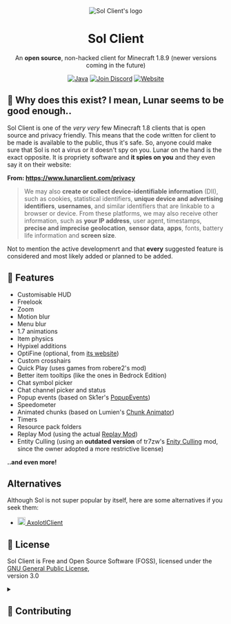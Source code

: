 <div align="center">

<img src="https://raw.githubusercontent.com/Sol-Client/client/develop/src/main/resources/assets/sol_client/textures/gui/icon.png" alt="Sol Client's logo">

# Sol Client

An **open source**, non-hacked client for Minecraft 1.8.9 (newer versions coming in the future)

<a href="https://www.java.com"><img alt="Java" src="https://cdn.jsdelivr.net/npm/@intergrav/devins-badges@3/assets/cozy/built-with/java_vector.svg"></a>
<a href="https://discord.gg/TSAkhgXNbK"><img alt="Join Discord" src="https://cdn.jsdelivr.net/npm/@intergrav/devins-badges@3/assets/cozy/social/discord-plural_vector.svg"></a>
<a href="https://sol-client.github.io"><img alt="Website" src="https://cdn.jsdelivr.net/npm/@intergrav/devins-badges@3/assets/cozy/documentation/website_vector.svg"></a>

</div>

## 🤔 Why does this exist? I mean, Lunar seems to be good enough..

Sol Client is one of the _very very_ few Minecraft 1.8 clients that is open source and privacy friendly. This means that the code written for client to be made is available to the public, thus it's safe. So, anyone could make sure that Sol is not a virus or it doesn't spy on you. Lunar on the hand is the exact opposite. It is propriety software and **it spies on you** and they even say it on their website:

**From: https://www.lunarclient.com/privacy**
> We may also **create or collect device-identifiable information** (DII), such as cookies, statistical identifiers, **unique device and advertising identifiers**, **usernames**, and similar identifiers that are linkable to a browser or device. From these platforms, we may also receive other information, such as **your IP address**, user agent, timestamps, **precise and imprecise geolocation**, **sensor data**, **apps**, fonts, battery life information and **screen size**.

Not to mention the active developmenrt and that **every** suggested feature is considered and most likely added or planned to be added.

## 📖 Features

- Customisable HUD
- Freelook
- Zoom
- Motion blur
- Menu blur
- 1.7 animations
- Item physics
- Hypixel additions
- OptiFine (optional, from [its website](https://optifine.net/downloads))
- Custom crosshairs
- Quick Play (uses games from robere2's mod)
- Better item tooltips (like the ones in Bedrock Edition)
- Chat symbol picker
- Chat channel picker and status
- Popup events (based on Sk1er's [PopupEvents](https://github.com/Sk1erLLC/PopupEvents))
- Speedometer
- Animated chunks (based on Lumien's [Chunk Animator](https://github.com/lumien231/Chunk-Animator))
- Timers
- Resource pack folders
- Replay Mod (using the actual [Replay Mod](https://github.com/ReplayMod/ReplayMod))
- Entity Culling (using an **outdated version** of tr7zw's [Enity Culling](https://github.com/tr7zw/EntityCulling) mod, since the owner adopted a more restrictive license)

**..and even more!**

## Alternatives

Although Sol is not super popular by itself, here are some alternatives if you seek them:

- [<img src="https://axolotlclient.github.io/images/icon.png" alt="AC icon" width="18"> AxolotlClient](https://axolotlclient.github.io/)

## 💼 License

Sol Client is Free and Open Source Software (FOSS), licensed under the [GNU General Public License](LICENSE),<br />version 3.0

<details><summary><h2>🧪 Contributing</h2></summary>

If you want to contribute features, use the [`development`](https://github.com/Sol-Client/client) branch. If you want to contribute bug fixes, use the [`stable`](https://github.com/Sol-Client/client/tree/stable) branch.

### Code Formatting

Please use standard Java formatting conventions (the default Eclipse formatting profile, but with indented switch cases).
Using statements instead of blocks is fine.
Use tabs for indentation, and asterisks if more than one class is imported from a package.

You may notice this is not followed on the main branch (as of 2023-01-03 - once [`dev/1.9.0`]() is merged this will not be the case).

### Building

To compile the client, run: `./gradlew build`

To run it, execute the following command: `./gradlew runClient`.

### Testing

Before a new release is created, there must be tested if Sol:

- Compiles
- Runs in development
- Runs the first or second time the client is game is launched on any machine
- Works in normal gameplay, with the new features enabled. This may mean releases take longer, but it is probably worth it
- The old features still work correctly
- Plays nicely with Watchdog (and other anticheats)

</details>
